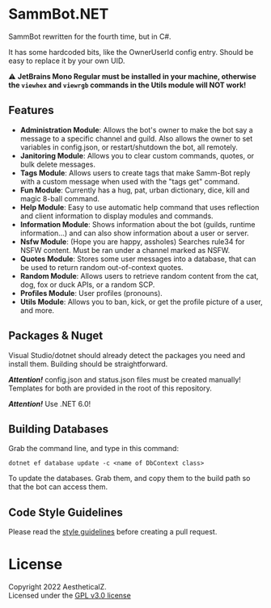 # SammBot.NET
SammBot rewritten for the fourth time, but in C#.

It has some hardcoded bits, like the OwnerUserId config entry. Should be easy to replace it by your own UID.

:warning: **JetBrains Mono Regular must be installed in your machine, otherwise the `viewhex` and `viewrgb` commands in the Utils module will NOT work!**

## Features
* **Administration Module**: Allows the bot's owner to make the bot say a message to a specific channel and guild. Also allows the owner to set variables in config.json, or restart/shutdown the bot, all remotely.
* **Janitoring Module**: Allows you to clear custom commands, quotes, or bulk delete messages.
* **Tags Module**: Allows users to create tags that make Samm-Bot reply with a custom message when used with the "tags get" command.
* **Fun Module**: Currently has a hug, pat, urban dictionary, dice, kill and magic 8-ball command.
* **Help Module**: Easy to use automatic help command that uses reflection and client information to display modules and commands.
* **Information Module**: Shows information about the bot (guilds, runtime information...) and can also show information about a user or server.
* **Nsfw Module**: (Hope you are happy, assholes) Searches rule34 for NSFW content. Must be ran under a channel marked as NSFW.
* **Quotes Module**: Stores some user messages into a database, that can be used to return random out-of-context quotes.
* **Random Module**: Allows users to retrieve random content from the cat, dog, fox or duck APIs, or a random SCP.
* **Profiles Module**: User profiles (pronouns).
* **Utils Module**: Allows you to ban, kick, or get the profile picture of a user, and more.
 
## Packages & Nuget
Visual Studio/dotnet should already detect the packages you need and install them.
Building should be straightforward.

***Attention!*** config.json and status.json files must be created manually! Templates for both are provided in the root of this repository.

***Attention!*** Use .NET 6.0!

## Building Databases
Grab the command line, and type in this command:

```
dotnet ef database update -c <name of DbContext class>
```

To update the databases. Grab them, and copy them to the build path so that the bot can access them.

## Code Style Guidelines

Please read the [style guidelines](STYLE_GUIDELINES.md) before creating a pull request.

# License
Copyright 2022 AestheticalZ.  
Licensed under the [GPL v3.0 license](LICENSE)
